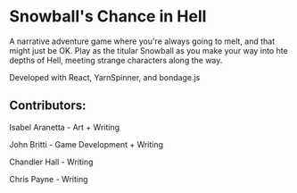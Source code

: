 # Snowball's Chance in Hell

A narrative adventure game where you're always going to melt, and that might just be OK. Play as the titular Snowball as you make your way into hte depths of Hell, meeting strange characters along the way.

Developed with React, YarnSpinner, and bondage.js

## Contributors:

Isabel Aranetta - Art + Writing

John Britti - Game Development + Writing

Chandler Hall - Writing

Chris Payne - Writing
